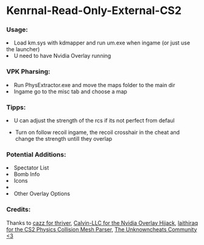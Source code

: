 # Kenrnal-Read-Only-External-CS2

<h3>Usage:</h3>

<li>Load km.sys with kdmapper and run um.exe when ingame (or just use the launcher)</li>
<li>U need to have Nvidia Overlay running</li>

<h3>VPK Pharsing:</h3>
<li>Run PhysExtractor.exe and move the maps folder to the main dir</li>
<li>Ingame go to the misc tab and choose a map</li>

<h3>Tipps:</h3>
<li>U can adjust the strength of the rcs if its not perfect from defaul</li>
<ul>
  <li>Turn on follow recoil ingame, the recoil crosshair in the cheat and change the strength untill they overlap</li>
</ul>

<h3>Potential Additions:</h3>
<li>Spectator List</li>
<li>Bomb Info</li>
<li>Icons<li>
<li>Other Overlay Options</li>

<h3>Credits:</h3>

Thanks to [cazz for thriver](https://www.patreon.com/c/cazzwastaken/posts), [Calvin-LLC for the Nvidia Overlay Hijack](https://github.com/Calvin-LLC/nvidia-overlay-hijack), [laithiraq for the CS2 Physics Collision Mesh Parser](https://www.unknowncheats.me/forum/counter-strike-2-a/707998-cs2-vmdl_c-parser.html), [The Unknowncheats Community <3](https://www.unknowncheatme/forum/index.php)
